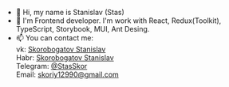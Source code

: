 - 👋 Hi, my name is Stanislav (Stas)
- 👀 I'm Frontend developer. I'm work with React, Redux(Toolkit), TypeScript, Storybook, MUI, Ant Desing.
- 📫 You can contact me:<br>
  vk: <a href='https://vk.com/id81696211' target="_blank">Skorobogatov Stanislav</a><br>
  Habr: <a href='https://career.habr.com/beliy-beret' target="_blank">Skorobogatov Stanislav</a><br>
  Telegram: <a href='https://t.me/StanislavSkor'>@StasSkor</a><br>
  Email: <a href='mailto:skoriy12990@gmail.com'>skoriy12990@gmail.com</a><br>
